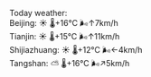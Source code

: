Today weather:  
Beijing: ☀️ 🌡️+16°C 🌬️↑7km/h  
Tianjin: ☀️ 🌡️+15°C 🌬️↑11km/h  
Shijiazhuang: ☀️ 🌡️+12°C 🌬️←4km/h  
Tangshan: ⛅️  🌡️+16°C 🌬️↗5km/h  
